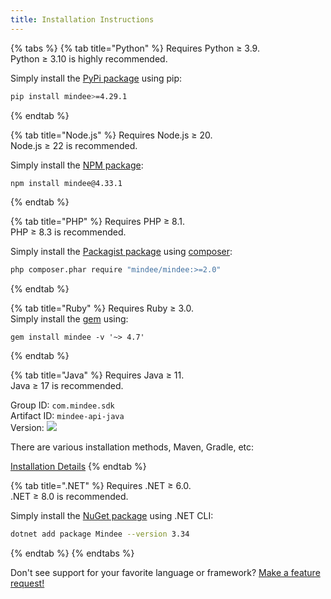 ```yaml
---
title: Installation Instructions
---
```


{% tabs %}
{% tab title="Python" %}
Requires Python ≥ 3.9.\
Python ≥ 3.10 is highly recommended.

Simply install the [PyPi package](https://pypi.org/project/mindee/) using pip:

```sh
pip install mindee>=4.29.1
```
{% endtab %}

{% tab title="Node.js" %}
Requires Node.js ≥ 20.\
Node.js ≥ 22 is recommended.

Simply install the [NPM package](https://www.npmjs.com/package/mindee):

```sh
npm install mindee@4.33.1
```
{% endtab %}

{% tab title="PHP" %}
Requires PHP ≥ 8.1.\
PHP ≥ 8.3 is recommended.

Simply install the [Packagist package](https://packagist.org/packages/mindee/mindee) using [composer](https://getcomposer.org/):

```sh
php composer.phar require "mindee/mindee:>=2.0"
```
{% endtab %}

{% tab title="Ruby" %}
Requires Ruby ≥ 3.0.\
Simply install the [gem](https://rubygems.org/gems/mindee) using:

```shell
gem install mindee -v '~> 4.7'
```
{% endtab %}

{% tab title="Java" %}
Requires Java ≥ 11.\
Java ≥ 17 is recommended.

Group ID: `com.mindee.sdk`\
Artifact ID: `mindee-api-java`\
Version: ![](https://img.shields.io/maven-central/v/com.mindee.sdk/mindee-api-java?style=flat-square\&label=%20)

There are various installation methods, Maven, Gradle, etc:

[Installation Details](https://central.sonatype.com/artifact/com.mindee.sdk/mindee-api-java)
{% endtab %}

{% tab title=".NET" %}
Requires .NET ≥ 6.0.\
.NET ≥ 8.0 is recommended.

Simply install the [NuGet package](https://www.nuget.org/packages/Mindee) using .NET CLI:

```sh
dotnet add package Mindee --version 3.34
```
{% endtab %}
{% endtabs %}

Don't see support for your favorite language or framework? [Make a feature request!](https://feedback.mindee.com/?b=682f69c9e2404756e7e68d1c)
